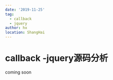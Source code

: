 ```yaml
---
date: '2019-11-25'
tag: 
  - callback
  - jquery
author: hx
location: ShangHai   
---
```


# callback -jquery源码分析

coming soon